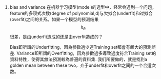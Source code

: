 1. bias and variance
   在机器学习模型(model)的选型中，经常会遇到一个问题，feature的多项式次数(degree of polynomial,d)与欠拟合(underfit)和过拟合(overfit)之间的关系。如果一个模型的预测结果$$h_\theta$$很差，是由underfit造成的还是由overfit造成的？
    
     Bias即所謂的Underfitting，因為參數過少連Training set都會有頗大的預測誤差.
    Variance即所謂的Overfitting，因為參數過多導致過度符合Training set的資料特性，使得其無法預測較為普遍的資料集.
    我们所要做的，就是找到a golden mean between these two，介于underfit和overfit之间的一个合适次数。
    

